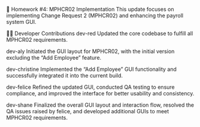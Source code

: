 📌 Homework #4: MPHCR02 Implementation
This update focuses on implementing Change Request 2 (MPHCR02) and enhancing the payroll system GUI.

👨‍💻 Developer Contributions
dev-red
Updated the core codebase to fulfill all MPHCR02 requirements.

dev-aly
Initiated the GUI layout for MPHCR02, with the initial version excluding the “Add Employee” feature.

dev-christine
Implemented the “Add Employee” GUI functionality and successfully integrated it into the current build.

dev-felice
Refined the updated GUI, conducted QA testing to ensure compliance, and improved the interface for better usability and consistency.

dev-shane
Finalized the overall GUI layout and interaction flow, resolved the QA issues raised by felice, and developed additional GUIs to meet MPHCR02 requirements.

